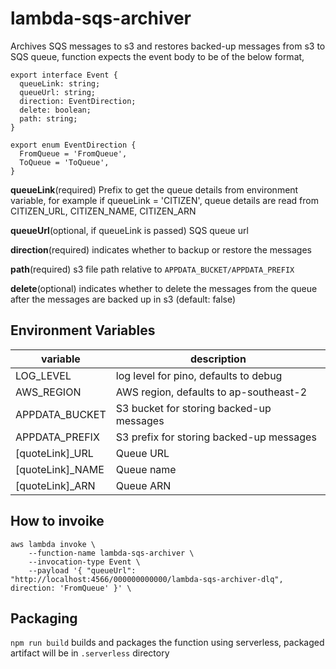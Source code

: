 # lambda-sqs-archiver

Archives SQS messages to s3 and restores backed-up messages from s3 to SQS queue, function expects the event body to be of the below format,

```
export interface Event {
  queueLink: string;
  queueUrl: string;
  direction: EventDirection;
  delete: boolean;
  path: string;
}

export enum EventDirection {
  FromQueue = 'FromQueue',
  ToQueue = 'ToQueue',
}

```

**queueLink**(required) Prefix to get the queue details from environment variable, for example
if queueLink = 'CITIZEN', queue details are read from CITIZEN_URL, CITIZEN_NAME, CITIZEN_ARN

**queueUrl**(optional, if queueLink is passed) SQS queue url

**direction**(required) indicates whether to backup or restore the messages

**path**(required) s3 file path relative to `APPDATA_BUCKET/APPDATA_PREFIX`

**delete**(optional) indicates whether to delete the messages from the queue after the messages are backed up in s3 (default: false)

## Environment Variables

| variable          | description                              |
| ----------------- | ---------------------------------------- |
| LOG_LEVEL         | log level for pino, defaults to debug    |
| AWS_REGION        | AWS region, defaults to ap-southeast-2   |
| APPDATA_BUCKET    | S3 bucket for storing backed-up messages |
| APPDATA_PREFIX    | S3 prefix for storing backed-up messages |
| [quoteLink]\_URL  | Queue URL                                |
| [quoteLink]\_NAME | Queue name                               |
| [quoteLink]\_ARN  | Queue ARN                                |

## How to invoike

```
aws lambda invoke \
    --function-name lambda-sqs-archiver \
    --invocation-type Event \
    --payload '{ "queueUrl": "http://localhost:4566/000000000000/lambda-sqs-archiver-dlq", direction: 'FromQueue' }' \
```

## Packaging

`npm run build` builds and packages the function using serverless, packaged artifact will be in `.serverless` directory
